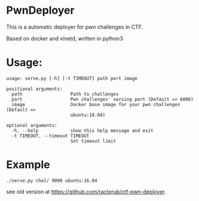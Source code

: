PwnDeployer
===

This is a automatic deployer for pwn challenges in CTF.

Based on docker and xinetd, written in python3

# Usage: 
```
usage: serve.py [-h] [-t TIMEOUT] path port image

positional arguments:
  path                  Path to challenges
  port                  Pwn challenges' serving port (Default => 6000)
  image                 Docker base image for your pwn challenges (Default =>
                        ubuntu:18.04)

optional arguments:
  -h, --help            show this help message and exit
  -t TIMEOUT, --timeout TIMEOUT
                        Set timeout limit
```

# Example
`./serve.py chal/ 9000 ubuntu:16.04`


see old version at https://github.com/racterub/ctf-pwn-deployer.

